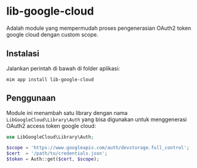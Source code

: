 # lib-google-cloud

Adalah module yang mempermudah proses pengenerasian OAuth2 token google
cloud dengan custom scope.

## Instalasi

Jalankan perintah di bawah di folder aplikasi:

```
mim app install lib-google-cloud
```

## Penggunaan

Module ini menambah satu library dengan nama `LibGoogleCloud\Library\Auth`
yang bisa digunakan untuk menggenerasi OAuth2 access token google cloud:

```php
use LibGoogleCloud\Library\Auth;

$scope = 'https://www.googleapis.com/auth/devstorage.full_control';
$cert  = '/path/to/credentials.json';
$token = Auth::get($cert, $scope);
```